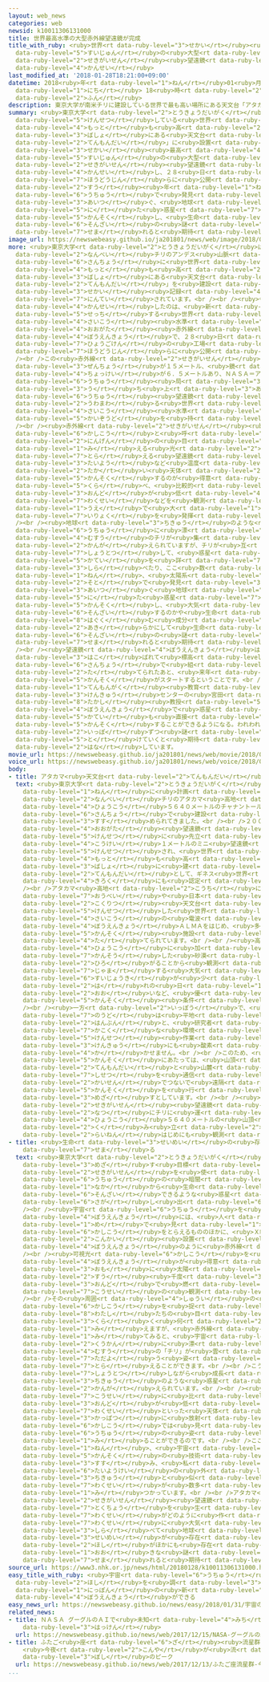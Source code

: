 ```yaml
---
layout: web_news
categories: web
newsid: k10011306131000
title: 世界最高水準の大型赤外線望遠鏡が完成
title_with_ruby: <ruby>世界<rt data-ruby-level="3">せかい</rt></ruby><ruby>最高<rt data-ruby-level="4">さいこう</rt></ruby><ruby>水準<rt
  data-ruby-level="5">すいじゅん</rt></ruby>の<ruby>大型<rt data-ruby-level="4">おおがた</rt></ruby><ruby>赤外線<rt
  data-ruby-level="2">せきがいせん</rt></ruby><ruby>望遠鏡<rt data-ruby-level="4">ぼうえんきょう</rt></ruby>が<ruby>完成<rt
  data-ruby-level="4">かんせい</rt></ruby>
last_modified_at: '2018-01-28T18:21:00+09:00'
datetime: 2018<ruby>年<rt data-ruby-level="1">ねん</rt></ruby>01<ruby>月<rt data-ruby-level="1">がつ</rt></ruby>28<ruby>日<rt
  data-ruby-level="1">にち</rt></ruby> 18<ruby>時<rt data-ruby-level="2">じ</rt></ruby>21<ruby>分<rt
  data-ruby-level="2">ふん</rt></ruby>
description: 東京大学が南米チリに建設している世界で最も高い場所にある天文台「アタカマ天文台」に設置される世界最高水準の大型赤外線望遠鏡が完成し、２８日、報道陣らに公開されました。ここ数年、宇宙で発見が相次ぐ、地球に似た惑星を観測し、生命の存在の謎に迫れると期待されています。
summary: <ruby>東京大学<rt data-ruby-level="2">とうきょうだいがく</rt></ruby>が<ruby>南米<rt data-ruby-level="2">なんべい</rt></ruby>チリに<ruby>建設<rt
  data-ruby-level="5">けんせつ</rt></ruby>している<ruby>世界<rt data-ruby-level="3">せかい</rt></ruby>で<ruby>最<rt
  data-ruby-level="4">もっと</rt></ruby>も<ruby>高<rt data-ruby-level="2">たか</rt></ruby>い<ruby>場所<rt
  data-ruby-level="3">ばしょ</rt></ruby>にある<ruby>天文台<rt data-ruby-level="2">てんもんだい</rt></ruby>「アタカマ<ruby>天文台<rt
  data-ruby-level="2">てんもんだい</rt></ruby>」に<ruby>設置<rt data-ruby-level="5">せっち</rt></ruby>される<ruby>世界<rt
  data-ruby-level="3">せかい</rt></ruby><ruby>最高<rt data-ruby-level="4">さいこう</rt></ruby><ruby>水準<rt
  data-ruby-level="5">すいじゅん</rt></ruby>の<ruby>大型<rt data-ruby-level="4">おおがた</rt></ruby><ruby>赤外線<rt
  data-ruby-level="2">せきがいせん</rt></ruby><ruby>望遠鏡<rt data-ruby-level="4">ぼうえんきょう</rt></ruby>が<ruby>完成<rt
  data-ruby-level="4">かんせい</rt></ruby>し、２８<ruby>日<rt data-ruby-level="1">にち</rt></ruby>、<ruby>報道陣<rt
  data-ruby-level="7">ほうどうじん</rt></ruby>らに<ruby>公開<rt data-ruby-level="3">こうかい</rt></ruby>されました。ここ<ruby>数<rt
  data-ruby-level="2">すう</rt></ruby><ruby>年<rt data-ruby-level="1">ねん</rt></ruby>、<ruby>宇宙<rt
  data-ruby-level="6">うちゅう</rt></ruby>で<ruby>発見<rt data-ruby-level="3">はっけん</rt></ruby>が<ruby>相次<rt
  data-ruby-level="3">あいつ</rt></ruby>ぐ、<ruby>地球<rt data-ruby-level="3">ちきゅう</rt></ruby>に<ruby>似<rt
  data-ruby-level="5">に</rt></ruby>た<ruby>惑星<rt data-ruby-level="7">わくせい</rt></ruby>を<ruby>観測<rt
  data-ruby-level="5">かんそく</rt></ruby>し、<ruby>生命<rt data-ruby-level="3">せいめい</rt></ruby>の<ruby>存在<rt
  data-ruby-level="6">そんざい</rt></ruby>の<ruby>謎<rt data-ruby-level="7">なぞ</rt></ruby>に<ruby>迫<rt
  data-ruby-level="7">せま</rt></ruby>れると<ruby>期待<rt data-ruby-level="3">きたい</rt></ruby>されています。
image_url: https://newswebeasy.github.io/ja201801/news/web/image/2018/01/28/K10011306131_1801281820_1801281823_01_02.jpg
more: <ruby>東京大学<rt data-ruby-level="2">とうきょうだいがく</rt></ruby>は、<ruby>標高<rt data-ruby-level="4">ひょうこう</rt></ruby>５６４０メートルという<ruby>南米<rt
  data-ruby-level="2">なんべい</rt></ruby>チリのアンデス<ruby>山脈<rt data-ruby-level="4">さんみゃく</rt></ruby>の<ruby>山頂<rt
  data-ruby-level="6">さんちょう</rt></ruby>に<ruby>世界<rt data-ruby-level="3">せかい</rt></ruby>で<ruby>最<rt
  data-ruby-level="4">もっと</rt></ruby>も<ruby>高<rt data-ruby-level="2">たか</rt></ruby>い<ruby>場所<rt
  data-ruby-level="3">ばしょ</rt></ruby>にある<ruby>天文台<rt data-ruby-level="2">てんもんだい</rt></ruby>「アタカマ<ruby>天文台<rt
  data-ruby-level="2">てんもんだい</rt></ruby>」を<ruby>建設<rt data-ruby-level="5">けんせつ</rt></ruby>していて、ギネス<ruby>世界<rt
  data-ruby-level="3">せかい</rt></ruby><ruby>記録<rt data-ruby-level="4">きろく</rt></ruby>にも<ruby>認定<rt
  data-ruby-level="7">にんてい</rt></ruby>されています。<br /><br /><ruby>今回<rt data-ruby-level="2">こんかい</rt></ruby><ruby>完成<rt
  data-ruby-level="4">かんせい</rt></ruby>したのは、<ruby>新<rt data-ruby-level="2">あら</rt></ruby>たに<ruby>設置<rt
  data-ruby-level="5">せっち</rt></ruby>する<ruby>世界<rt data-ruby-level="3">せかい</rt></ruby><ruby>最高<rt
  data-ruby-level="4">さいこう</rt></ruby><ruby>水準<rt data-ruby-level="5">すいじゅん</rt></ruby>の<ruby>大型<rt
  data-ruby-level="4">おおがた</rt></ruby><ruby>赤外線<rt data-ruby-level="2">せきがいせん</rt></ruby><ruby>望遠鏡<rt
  data-ruby-level="4">ぼうえんきょう</rt></ruby>で、２８<ruby>日<rt data-ruby-level="1">にち</rt></ruby>、<ruby>兵庫県<rt
  data-ruby-level="7">ひょうごけん</rt></ruby>の<ruby>工場<rt data-ruby-level="2">こうじょう</rt></ruby>で<ruby>報道陣<rt
  data-ruby-level="7">ほうどうじん</rt></ruby>らに<ruby>公開<rt data-ruby-level="3">こうかい</rt></ruby>されました。<br
  /><br />この<ruby>赤外線<rt data-ruby-level="2">せきがいせん</rt></ruby><ruby>望遠鏡<rt data-ruby-level="4">ぼうえんきょう</rt></ruby>は、<ruby>全長<rt
  data-ruby-level="3">ぜんちょう</rt></ruby>が１５メートル、<ruby>鏡<rt data-ruby-level="4">かがみ</rt></ruby>の<ruby>直径<rt
  data-ruby-level="4">ちょっけい</rt></ruby>が６．５メートルあり、ＮＡＳＡ＝アメリカ<ruby>航空<rt data-ruby-level="4">こうくう</rt></ruby><ruby>宇宙<rt
  data-ruby-level="6">うちゅう</rt></ruby><ruby>局<rt data-ruby-level="3">きょく</rt></ruby>が<ruby>打<rt
  data-ruby-level="3">う</rt></ruby>ち<ruby>上<rt data-ruby-level="3">あ</rt></ruby>げたスピッツァー<ruby>宇宙<rt
  data-ruby-level="6">うちゅう</rt></ruby><ruby>望遠鏡<rt data-ruby-level="4">ぼうえんきょう</rt></ruby>などを<ruby>上回<rt
  data-ruby-level="2">うわまわ</rt></ruby>る<ruby>世界<rt data-ruby-level="3">せかい</rt></ruby><ruby>最高<rt
  data-ruby-level="4">さいこう</rt></ruby><ruby>水準<rt data-ruby-level="5">すいじゅん</rt></ruby>の<ruby>解像度<rt
  data-ruby-level="5">かいぞうど</rt></ruby>を<ruby>持<rt data-ruby-level="3">も</rt></ruby>っています。<br
  /><br /><ruby>赤外線<rt data-ruby-level="2">せきがいせん</rt></ruby><ruby>望遠鏡<rt data-ruby-level="4">ぼうえんきょう</rt></ruby>は、<ruby>可視光<rt
  data-ruby-level="6">かしこう</rt></ruby>と<ruby>呼<rt data-ruby-level="6">よ</rt></ruby>ばれる<ruby>人間<rt
  data-ruby-level="2">にんげん</rt></ruby>の<ruby>目<rt data-ruby-level="1">め</rt></ruby>に<ruby>見<rt
  data-ruby-level="1">み</rt></ruby>える<ruby>光<rt data-ruby-level="2">ひかり</rt></ruby>を<ruby>捉<rt
  data-ruby-level="7">とら</rt></ruby>える<ruby>望遠鏡<rt data-ruby-level="4">ぼうえんきょう</rt></ruby>が、<ruby>太陽<rt
  data-ruby-level="3">たいよう</rt></ruby>など<ruby>温度<rt data-ruby-level="3">おんど</rt></ruby>の<ruby>高<rt
  data-ruby-level="2">たか</rt></ruby>い<ruby>天体<rt data-ruby-level="2">てんたい</rt></ruby>を<ruby>観測<rt
  data-ruby-level="5">かんそく</rt></ruby>するのが<ruby>得意<rt data-ruby-level="4">とくい</rt></ruby>なのに<ruby>比<rt
  data-ruby-level="5">くら</rt></ruby>べ、<ruby>比較的<rt data-ruby-level="7">ひかくてき</rt></ruby><ruby>温度<rt
  data-ruby-level="3">おんど</rt></ruby>が<ruby>低<rt data-ruby-level="4">ひく</rt></ruby>い<ruby>惑星<rt
  data-ruby-level="7">わくせい</rt></ruby>などを<ruby>観測<rt data-ruby-level="5">かんそく</rt></ruby>する<ruby>上<rt
  data-ruby-level="1">うえ</rt></ruby>で<ruby>大<rt data-ruby-level="1">おお</rt></ruby>きな<ruby>威力<rt
  data-ruby-level="7">いりょく</rt></ruby>を<ruby>発揮<rt data-ruby-level="6">はっき</rt></ruby>します。<br
  /><br /><ruby>地球<rt data-ruby-level="3">ちきゅう</rt></ruby>のような<ruby>惑星<rt data-ruby-level="7">わくせい</rt></ruby>は、<ruby>宇宙<rt
  data-ruby-level="6">うちゅう</rt></ruby>に<ruby>漂<rt data-ruby-level="7">ただよ</rt></ruby>う<ruby>無数<rt
  data-ruby-level="4">むすう</rt></ruby>のチリが<ruby>集<rt data-ruby-level="3">あつ</rt></ruby>まってできると<ruby>考<rt
  data-ruby-level="2">かんが</rt></ruby>えられていますが、チリが<ruby>互<rt data-ruby-level="7">たが</rt></ruby>いに<ruby>衝突<rt
  data-ruby-level="7">しょうとつ</rt></ruby>して、<ruby>惑星<rt data-ruby-level="7">わくせい</rt></ruby>ができていく<ruby>過程<rt
  data-ruby-level="5">かてい</rt></ruby>を<ruby>詳<rt data-ruby-level="7">くわ</rt></ruby>しく<ruby>調<rt
  data-ruby-level="3">しら</rt></ruby>べたり、ここ<ruby>数<rt data-ruby-level="2">すう</rt></ruby><ruby>年<rt
  data-ruby-level="1">ねん</rt></ruby>、<ruby>太陽系<rt data-ruby-level="6">たいようけい</rt></ruby>の<ruby>外<rt
  data-ruby-level="2">そと</rt></ruby>で<ruby>発見<rt data-ruby-level="3">はっけん</rt></ruby>が<ruby>相次<rt
  data-ruby-level="3">あいつ</rt></ruby>ぐ<ruby>地球<rt data-ruby-level="3">ちきゅう</rt></ruby>に<ruby>似<rt
  data-ruby-level="5">に</rt></ruby>た<ruby>惑星<rt data-ruby-level="7">わくせい</rt></ruby>を<ruby>観測<rt
  data-ruby-level="5">かんそく</rt></ruby>し、<ruby>大気<rt data-ruby-level="1">たいき</rt></ruby>が<ruby>存在<rt
  data-ruby-level="6">そんざい</rt></ruby>するのかや<ruby>生命<rt data-ruby-level="3">せいめい</rt></ruby>を<ruby>育<rt
  data-ruby-level="8">はぐく</rt></ruby>む<ruby>成分<rt data-ruby-level="4">せいぶん</rt></ruby>があるのかなどを<ruby>明<rt
  data-ruby-level="2">あき</rt></ruby>らかにして<ruby>生命<rt data-ruby-level="3">せいめい</rt></ruby>の<ruby>存在<rt
  data-ruby-level="6">そんざい</rt></ruby>の<ruby>謎<rt data-ruby-level="7">なぞ</rt></ruby>に<ruby>迫<rt
  data-ruby-level="7">せま</rt></ruby>れると<ruby>期待<rt data-ruby-level="3">きたい</rt></ruby>されています。<br
  /><br /><ruby>望遠鏡<rt data-ruby-level="4">ぼうえんきょう</rt></ruby>はことしの<ruby>夏<rt data-ruby-level="2">なつ</rt></ruby>にチリに<ruby>運<rt
  data-ruby-level="3">はこ</rt></ruby>ばれて<ruby>標高<rt data-ruby-level="4">ひょうこう</rt></ruby>５６４０メートルの<ruby>山頂<rt
  data-ruby-level="6">さんちょう</rt></ruby>で<ruby>組<rt data-ruby-level="2">く</rt></ruby>み<ruby>立<rt
  data-ruby-level="2">た</rt></ruby>てられたあと、<ruby>来年<rt data-ruby-level="2">らいねん</rt></ruby>はじめにも<ruby>観測<rt
  data-ruby-level="5">かんそく</rt></ruby>がスタートするということです。<br /><br /><ruby>東京大学<rt data-ruby-level="2">とうきょうだいがく</rt></ruby><ruby>天文学<rt
  data-ruby-level="1">てんもんがく</rt></ruby><ruby>教育<rt data-ruby-level="3">きょういく</rt></ruby><ruby>研究<rt
  data-ruby-level="3">けんきゅう</rt></ruby>センターの<ruby>宮田<rt data-ruby-level="3">みやた</rt></ruby><ruby>隆志<rt
  data-ruby-level="8">たかし</rt></ruby><ruby>教授<rt data-ruby-level="5">きょうじゅ</rt></ruby>は「この<ruby>望遠鏡<rt
  data-ruby-level="4">ぼうえんきょう</rt></ruby>で<ruby>惑星<rt data-ruby-level="7">わくせい</rt></ruby>ができていく<ruby>過程<rt
  data-ruby-level="5">かてい</rt></ruby>も<ruby>直接<rt data-ruby-level="5">ちょくせつ</rt></ruby><ruby>観測<rt
  data-ruby-level="5">かんそく</rt></ruby>することができるようになる。われわれがどうやって<ruby>生<rt data-ruby-level="1">う</rt></ruby>まれてきたのか<ruby>一歩<rt
  data-ruby-level="2">いっぽ</rt></ruby>ずつ<ruby>謎<rt data-ruby-level="7">なぞ</rt></ruby>が<ruby>解<rt
  data-ruby-level="5">と</rt></ruby>けていくと<ruby>期待<rt data-ruby-level="3">きたい</rt></ruby>している」と<ruby>話<rt
  data-ruby-level="2">はな</rt></ruby>しています。
movie_url: https://newswebeasy.github.io/ja201801/news/web/movie/2018/01/28/k10011306131_201801281936_201801281945.mp4
voice_url: https://newswebeasy.github.io/ja201801/news/web/voice/2018/01/28/k10011306131_201801281936_201801281945.mp3
body:
- title: アタカマ<ruby>天文台<rt data-ruby-level="2">てんもんだい</rt></ruby>とは
  text: <ruby>東京大学<rt data-ruby-level="2">とうきょうだいがく</rt></ruby>のアタカマ<ruby>天文台<rt data-ruby-level="2">てんもんだい</rt></ruby>は、１９９８<ruby>年<rt
    data-ruby-level="1">ねん</rt></ruby>に<ruby>計画<rt data-ruby-level="2">けいかく</rt></ruby>がスタートし、<ruby>南米<rt
    data-ruby-level="2">なんべい</rt></ruby>チリのアタカマ<ruby>高地<rt data-ruby-level="2">こうち</rt></ruby>にある<ruby>標高<rt
    data-ruby-level="4">ひょうこう</rt></ruby>５６４０メートルのチャナントール<ruby>山<rt data-ruby-level="1">やま</rt></ruby><ruby>山頂<rt
    data-ruby-level="6">さんちょう</rt></ruby>で<ruby>建設<rt data-ruby-level="5">けんせつ</rt></ruby>が<ruby>進<rt
    data-ruby-level="3">すす</rt></ruby>められてきました。<br /><br />２００９<ruby>年<rt data-ruby-level="1">ねん</rt></ruby>には、<ruby>大型<rt
    data-ruby-level="4">おおがた</rt></ruby><ruby>望遠鏡<rt data-ruby-level="4">ぼうえんきょう</rt></ruby>の<ruby>建設<rt
    data-ruby-level="5">けんせつ</rt></ruby>に<ruby>先立<rt data-ruby-level="1">さきだ</rt></ruby>って、<ruby>口径<rt
    data-ruby-level="4">こうけい</rt></ruby>１メートルのミニ<ruby>望遠鏡<rt data-ruby-level="4">ぼうえんきょう</rt></ruby>が<ruby>建設<rt
    data-ruby-level="5">けんせつ</rt></ruby>され、<ruby>世界<rt data-ruby-level="3">せかい</rt></ruby>で<ruby>最<rt
    data-ruby-level="4">もっと</rt></ruby>も<ruby>高<rt data-ruby-level="2">たか</rt></ruby>い<ruby>場所<rt
    data-ruby-level="3">ばしょ</rt></ruby>に<ruby>建<rt data-ruby-level="4">た</rt></ruby>つ<ruby>天文台<rt
    data-ruby-level="2">てんもんだい</rt></ruby>として、ギネス<ruby>世界<rt data-ruby-level="3">せかい</rt></ruby><ruby>記録<rt
    data-ruby-level="4">きろく</rt></ruby>にも<ruby>認定<rt data-ruby-level="7">にんてい</rt></ruby>されています。<br
    /><br />アタカマ<ruby>高地<rt data-ruby-level="2">こうち</rt></ruby>には、<ruby>東京大学<rt data-ruby-level="2">とうきょうだいがく</rt></ruby>のほかにも<ruby>欧米<rt
    data-ruby-level="7">おうべい</rt></ruby>や<ruby>日本<rt data-ruby-level="1">にっぽん</rt></ruby>の<ruby>国立<rt
    data-ruby-level="2">こくりつ</rt></ruby><ruby>天文台<rt data-ruby-level="2">てんもんだい</rt></ruby>が<ruby>建設<rt
    data-ruby-level="5">けんせつ</rt></ruby>した<ruby>世界<rt data-ruby-level="3">せかい</rt></ruby><ruby>最高<rt
    data-ruby-level="4">さいこう</rt></ruby>の<ruby>電波<rt data-ruby-level="3">でんぱ</rt></ruby><ruby>望遠鏡<rt
    data-ruby-level="4">ぼうえんきょう</rt></ruby>ＡＬＭＡをはじめ、<ruby>多<rt data-ruby-level="2">おお</rt></ruby>くの<ruby>観測<rt
    data-ruby-level="5">かんそく</rt></ruby><ruby>施設<rt data-ruby-level="7">しせつ</rt></ruby>が<ruby>建<rt
    data-ruby-level="4">た</rt></ruby>てられています。<br /><br /><ruby>高<rt data-ruby-level="2">たか</rt></ruby>い<ruby>標高<rt
    data-ruby-level="4">ひょうこう</rt></ruby>に<ruby>加<rt data-ruby-level="4">くわ</rt></ruby>え、<ruby>乾燥<rt
    data-ruby-level="7">かんそう</rt></ruby>した<ruby>砂漠<rt data-ruby-level="7">さばく</rt></ruby>が<ruby>広<rt
    data-ruby-level="2">ひろ</rt></ruby>がることから<ruby>観測<rt data-ruby-level="5">かんそく</rt></ruby>を<ruby>邪魔<rt
    data-ruby-level="7">じゃま</rt></ruby>する<ruby>大気<rt data-ruby-level="1">たいき</rt></ruby>や<ruby>水蒸気<rt
    data-ruby-level="6">すいじょうき</rt></ruby>が<ruby>少<rt data-ruby-level="2">すく</rt></ruby>なく、<ruby>晴<rt
    data-ruby-level="2">は</rt></ruby>れの<ruby>日<rt data-ruby-level="1">ひ</rt></ruby>が<ruby>多<rt
    data-ruby-level="2">おお</rt></ruby>いなど、<ruby>優<rt data-ruby-level="7">すぐ</rt></ruby>れた<ruby>観測<rt
    data-ruby-level="5">かんそく</rt></ruby><ruby>条件<rt data-ruby-level="5">じょうけん</rt></ruby>がそろっているためです。<br
    /><br /><ruby>一方<rt data-ruby-level="2">いっぽう</rt></ruby>で、<ruby>酸素<rt data-ruby-level="5">さんそ</rt></ruby><ruby>濃度<rt
    data-ruby-level="7">のうど</rt></ruby>は<ruby>平地<rt data-ruby-level="3">ひらち</rt></ruby>の<ruby>半分<rt
    data-ruby-level="2">はんぶん</rt></ruby>と、<ruby>研究者<rt data-ruby-level="3">けんきゅうしゃ</rt></ruby>にとっては<ruby>過酷<rt
    data-ruby-level="7">かこく</rt></ruby>な<ruby>環境<rt data-ruby-level="7">かんきょう</rt></ruby>で、<ruby>建設<rt
    data-ruby-level="5">けんせつ</rt></ruby><ruby>作業<rt data-ruby-level="3">さぎょう</rt></ruby>や<ruby>研究<rt
    data-ruby-level="3">けんきゅう</rt></ruby>にも<ruby>酸素<rt data-ruby-level="5">さんそ</rt></ruby>ボンベが<ruby>欠<rt
    data-ruby-level="4">か</rt></ruby>かせません。<br /><br />このため、<ruby>本格的<rt data-ruby-level="5">ほんかくてき</rt></ruby>な<ruby>観測<rt
    data-ruby-level="5">かんそく</rt></ruby>にあたっては、<ruby>山頂<rt data-ruby-level="6">さんちょう</rt></ruby>の<ruby>天文台<rt
    data-ruby-level="2">てんもんだい</rt></ruby>と<ruby>山麓<rt data-ruby-level="8">さんろく</rt></ruby>（さんろく）の<ruby>施設<rt
    data-ruby-level="7">しせつ</rt></ruby>を<ruby>通信<rt data-ruby-level="4">つうしん</rt></ruby><ruby>回線<rt
    data-ruby-level="2">かいせん</rt></ruby>でつないで<ruby>遠隔<rt data-ruby-level="7">えんかく</rt></ruby>による<ruby>観測<rt
    data-ruby-level="5">かんそく</rt></ruby>を<ruby>行<rt data-ruby-level="2">おこな</rt></ruby>うことを<ruby>目指<rt
    data-ruby-level="3">めざ</rt></ruby>すとしています。<br /><br /><ruby>大型<rt data-ruby-level="4">おおがた</rt></ruby><ruby>赤外線<rt
    data-ruby-level="2">せきがいせん</rt></ruby><ruby>望遠鏡<rt data-ruby-level="4">ぼうえんきょう</rt></ruby>はことしの<ruby>夏<rt
    data-ruby-level="2">なつ</rt></ruby>にチリに<ruby>運<rt data-ruby-level="3">はこ</rt></ruby>ばれて<ruby>標高<rt
    data-ruby-level="4">ひょうこう</rt></ruby>５６４０メートルの<ruby>山頂<rt data-ruby-level="6">さんちょう</rt></ruby>で<ruby>組<rt
    data-ruby-level="2">く</rt></ruby>み<ruby>立<rt data-ruby-level="2">た</rt></ruby>てられたあと<ruby>来年<rt
    data-ruby-level="2">らいねん</rt></ruby>はじめにも<ruby>観測<rt data-ruby-level="5">かんそく</rt></ruby>がスタートするということです。
- title: <ruby>生命<rt data-ruby-level="3">せいめい</rt></ruby>の<ruby>存在<rt data-ruby-level="6">そんざい</rt></ruby>に<ruby>迫<rt
    data-ruby-level="7">せま</rt></ruby>る
  text: <ruby>東京大学<rt data-ruby-level="2">とうきょうだいがく</rt></ruby>のアタカマ<ruby>天文台<rt data-ruby-level="2">てんもんだい</rt></ruby>が<ruby>目指<rt
    data-ruby-level="3">めざ</rt></ruby>す<ruby>目標<rt data-ruby-level="4">もくひょう</rt></ruby>の１つは、<ruby>赤外線<rt
    data-ruby-level="2">せきがいせん</rt></ruby>を<ruby>使<rt data-ruby-level="3">つか</rt></ruby>って<ruby>宇宙<rt
    data-ruby-level="6">うちゅう</rt></ruby>の<ruby>暗闇<rt data-ruby-level="7">くらやみ</rt></ruby>の<ruby>中<rt
    data-ruby-level="1">なか</rt></ruby>から<ruby>生命<rt data-ruby-level="3">せいめい</rt></ruby>が<ruby>存在<rt
    data-ruby-level="6">そんざい</rt></ruby>できるような<ruby>惑星<rt data-ruby-level="7">わくせい</rt></ruby>を<ruby>探<rt
    data-ruby-level="6">さが</rt></ruby>し<ruby>出<rt data-ruby-level="6">だ</rt></ruby>すことです。<br
    /><br /><ruby>宇宙<rt data-ruby-level="6">うちゅう</rt></ruby>を<ruby>観測<rt data-ruby-level="5">かんそく</rt></ruby>する<ruby>望遠鏡<rt
    data-ruby-level="4">ぼうえんきょう</rt></ruby>には、<ruby>人<rt data-ruby-level="1">ひと</rt></ruby>が<ruby>目<rt
    data-ruby-level="1">め</rt></ruby>で<ruby>見<rt data-ruby-level="1">み</rt></ruby>ることができる<ruby>可視光<rt
    data-ruby-level="6">かしこう</rt></ruby>をとらえるもののほかに、<ruby>Ｘ線<rt data-ruby-level="2">えっくすせん</rt></ruby>や、<ruby>今回<rt
    data-ruby-level="2">こんかい</rt></ruby><ruby>設置<rt data-ruby-level="5">せっち</rt></ruby>される<ruby>望遠鏡<rt
    data-ruby-level="4">ぼうえんきょう</rt></ruby>のように<ruby>赤外線<rt data-ruby-level="2">せきがいせん</rt></ruby>をとらえるものなどがあります。<br
    /><br /><ruby>可視光<rt data-ruby-level="6">かしこう</rt></ruby>を<ruby>捉<rt data-ruby-level="7">とら</rt></ruby>える<ruby>望遠鏡<rt
    data-ruby-level="4">ぼうえんきょう</rt></ruby>が<ruby>得意<rt data-ruby-level="4">とくい</rt></ruby>とするのは、<ruby>主<rt
    data-ruby-level="3">おも</rt></ruby>に<ruby>太陽<rt data-ruby-level="3">たいよう</rt></ruby>のような<ruby>数<rt
    data-ruby-level="2">すう</rt></ruby><ruby>千度<rt data-ruby-level="3">せんど</rt></ruby>の<ruby>温度<rt
    data-ruby-level="3">おんど</rt></ruby>で<ruby>燃<rt data-ruby-level="5">も</rt></ruby>えている<ruby>恒星<rt
    data-ruby-level="7">こうせい</rt></ruby>の<ruby>観測<rt data-ruby-level="5">かんそく</rt></ruby>です。<br
    /><br />その<ruby>周囲<rt data-ruby-level="4">しゅうい</rt></ruby>の<ruby>宇宙<rt data-ruby-level="6">うちゅう</rt></ruby>は、<ruby>可視光<rt
    data-ruby-level="6">かしこう</rt></ruby>を<ruby>捉<rt data-ruby-level="7">とら</rt></ruby>える<ruby>私<rt
    data-ruby-level="8">わたし</rt></ruby>たちの<ruby>目<rt data-ruby-level="1">め</rt></ruby>でみると<ruby>暗<rt
    data-ruby-level="3">くら</rt></ruby>く<ruby>何<rt data-ruby-level="2">なに</rt></ruby>もないように<ruby>見<rt
    data-ruby-level="1">み</rt></ruby>えますが、<ruby>赤外線<rt data-ruby-level="2">せきがいせん</rt></ruby>で<ruby>見<rt
    data-ruby-level="1">み</rt></ruby>てみると、<ruby>宇宙<rt data-ruby-level="6">うちゅう</rt></ruby><ruby>空間<rt
    data-ruby-level="2">くうかん</rt></ruby>に<ruby>漂<rt data-ruby-level="7">ただよ</rt></ruby>う<ruby>無数<rt
    data-ruby-level="4">むすう</rt></ruby>の「チリ」が<ruby>雲<rt data-ruby-level="2">くも</rt></ruby>のように<ruby>漂<rt
    data-ruby-level="7">ただよ</rt></ruby>う<ruby>姿<rt data-ruby-level="6">すがた</rt></ruby>を<ruby>捉<rt
    data-ruby-level="7">とら</rt></ruby>えることができます。<br /><br />こうした「チリ」は<ruby>互<rt data-ruby-level="7">たが</rt></ruby>いに<ruby>衝突<rt
    data-ruby-level="7">しょうとつ</rt></ruby>しながら<ruby>成長<rt data-ruby-level="4">せいちょう</rt></ruby>し、<ruby>地球<rt
    data-ruby-level="3">ちきゅう</rt></ruby>のような<ruby>惑星<rt data-ruby-level="7">わくせい</rt></ruby>になると<ruby>考<rt
    data-ruby-level="2">かんが</rt></ruby>えられています。<br /><br /><ruby>赤外線<rt data-ruby-level="2">せきがいせん</rt></ruby>は<ruby>恒星<rt
    data-ruby-level="7">こうせい</rt></ruby>に<ruby>比<rt data-ruby-level="5">くら</rt></ruby>べて<ruby>温度<rt
    data-ruby-level="3">おんど</rt></ruby>が<ruby>低<rt data-ruby-level="4">ひく</rt></ruby>い「チリ」や<ruby>惑星<rt
    data-ruby-level="7">わくせい</rt></ruby>といった<ruby>天体<rt data-ruby-level="2">てんたい</rt></ruby>からも<ruby>活発<rt
    data-ruby-level="3">かっぱつ</rt></ruby>に<ruby>放射<rt data-ruby-level="6">ほうしゃ</rt></ruby>されていて、それらをとらえることで、<ruby>可視光<rt
    data-ruby-level="6">かしこう</rt></ruby>では<ruby>見<rt data-ruby-level="1">み</rt></ruby>えない<ruby>宇宙<rt
    data-ruby-level="6">うちゅう</rt></ruby>の<ruby>姿<rt data-ruby-level="6">すがた</rt></ruby>を<ruby>見<rt
    data-ruby-level="1">み</rt></ruby>ることができるのです。<br /><br />ここ<ruby>数<rt data-ruby-level="2">すう</rt></ruby><ruby>年<rt
    data-ruby-level="1">ねん</rt></ruby>、<ruby>宇宙<rt data-ruby-level="6">うちゅう</rt></ruby><ruby>観測<rt
    data-ruby-level="5">かんそく</rt></ruby>の<ruby>技術<rt data-ruby-level="5">ぎじゅつ</rt></ruby>が<ruby>進<rt
    data-ruby-level="3">すす</rt></ruby>み、<ruby>私<rt data-ruby-level="8">わたし</rt></ruby>たちの<ruby>太陽系<rt
    data-ruby-level="6">たいようけい</rt></ruby>の<ruby>外<rt data-ruby-level="2">そと</rt></ruby>でも<ruby>地球<rt
    data-ruby-level="3">ちきゅう</rt></ruby>と<ruby>似<rt data-ruby-level="5">に</rt></ruby>た<ruby>惑星<rt
    data-ruby-level="7">わくせい</rt></ruby>が<ruby>数多<rt data-ruby-level="2">かずおお</rt></ruby>く<ruby>見<rt
    data-ruby-level="1">み</rt></ruby>つかっています。<br /><br />アタカマ<ruby>天文台<rt data-ruby-level="2">てんもんだい</rt></ruby>では、<ruby>赤外線<rt
    data-ruby-level="2">せきがいせん</rt></ruby><ruby>望遠鏡<rt data-ruby-level="4">ぼうえんきょう</rt></ruby>の<ruby>特徴<rt
    data-ruby-level="7">とくちょう</rt></ruby>を<ruby>生<rt data-ruby-level="1">い</rt></ruby>かしてこうした<ruby>惑星<rt
    data-ruby-level="7">わくせい</rt></ruby>がどのように<ruby>作<rt data-ruby-level="2">つく</rt></ruby>られているのかや、<ruby>惑星<rt
    data-ruby-level="7">わくせい</rt></ruby>に<ruby>大気<rt data-ruby-level="1">たいき</rt></ruby>があるのかどうか<ruby>調<rt
    data-ruby-level="3">しら</rt></ruby>べて<ruby>地球<rt data-ruby-level="3">ちきゅう</rt></ruby>のように<ruby>生命<rt
    data-ruby-level="3">せいめい</rt></ruby>が<ruby>存在<rt data-ruby-level="6">そんざい</rt></ruby>できる<ruby>星<rt
    data-ruby-level="2">ほし</rt></ruby>がほかにも<ruby>存在<rt data-ruby-level="6">そんざい</rt></ruby>するのかという<ruby>大<rt
    data-ruby-level="1">おお</rt></ruby>きな<ruby>謎<rt data-ruby-level="7">なぞ</rt></ruby>に<ruby>迫<rt
    data-ruby-level="7">せま</rt></ruby>れると<ruby>期待<rt data-ruby-level="3">きたい</rt></ruby>されています。
source_url: https://www3.nhk.or.jp/news/html/20180128/k10011306131000.html
easy_title_with_ruby: <ruby>宇宙<rt data-ruby-level="6">うちゅう</rt></ruby>の<ruby>星<rt
  data-ruby-level="2">ほし</rt></ruby>を<ruby>調<rt data-ruby-level="3">しら</rt></ruby>べる<ruby>日本<rt
  data-ruby-level="1">にっぽん</rt></ruby>の<ruby>新<rt data-ruby-level="2">あたら</rt></ruby>しい<ruby>望遠鏡<rt
  data-ruby-level="4">ぼうえんきょう</rt></ruby>ができる
easy_news_url: https://newswebeasy.github.io/news/easy/2018/01/31/宇宙の星を調べる日本の新しい望遠鏡ができる
related_news:
- title: ＮＡＳＡ グーグルのＡＩで<ruby>未知<rt data-ruby-level="4">みち</rt></ruby>の<ruby>惑星<rt data-ruby-level="7">わくせい</rt></ruby>を<ruby>発見<rt
    data-ruby-level="3">はっけん</rt></ruby>
  url: https://newswebeasy.github.io/news/web/2017/12/15/NASA-グーグルのAIで未知の惑星を発見
- title: ふたご<ruby>座<rt data-ruby-level="6">ざ</rt></ruby><ruby>流星群<rt data-ruby-level="5">りゅうせいぐん</rt></ruby>
    <ruby>今夜<rt data-ruby-level="2">こんや</rt></ruby>が<ruby>流<rt data-ruby-level="3">なが</rt></ruby>れ<ruby>星<rt
    data-ruby-level="3">ぼし</rt></ruby>のピーク
  url: https://newswebeasy.github.io/news/web/2017/12/13/ふたご座流星群-今夜が流れ星のピーク
...
```


